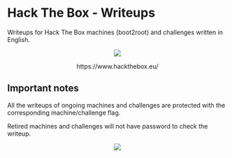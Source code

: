 # Hack The Box - Writeups

Writeups for Hack The Box machines (boot2root) and challenges written in English.

<p align="center">
  <img src="https://github.com/Ghost1nTh3SSH/Write-ups/tree/master/Hack%20The%20Box/Images/htb.jpg" />
</p>

<p align="center">
  https://www.hackthebox.eu/
</p>

## Important notes

All the writeups of ongoing machines and challenges are protected with the corresponding machine/challenge flag.

Retired machines and challenges will not have password to check the writeup.

<p align="center">
  <img src="https://github.com/Ghost1nTh3SSH/Write-ups/tree/master/Hack%20The%20Box/Images/banner.jpg" />
</p>
